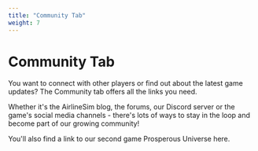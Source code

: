 ```yaml
---
title: "Community Tab"
weight: 7
---
```


# Community Tab

You want to connect with other players or find out about the latest game updates? The Community tab offers all the links you need.

Whether it's the AirlineSim blog, the forums, our Discord server or the game's social media channels - there's lots of ways to stay in the loop and become part of our growing community!

You'll also find a link to our second game Prosperous Universe here. 
